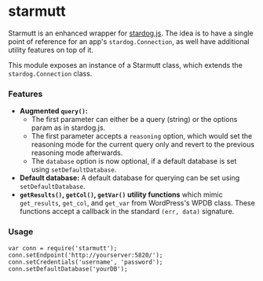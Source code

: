 # starmutt

Starmutt is an enhanced wrapper for [stardog.js](http://github.com/clarkparsia/stardog.js). The idea is to have a single point of reference for an app's `stardog.Connection`, as well have additional utility features on top of it.

This module exposes an instance of a Starmutt class, which extends the `stardog.Connection` class.

### Features

* **Augmented `query()`:**
  * The first parameter can either be a query (string) or the options param as in stardog.js.
  * The first parameter accepts a `reasoning` option, which would set the reasoning mode for the current query only and revert to the previous reasoning mode afterwards.
  * The `database` option is now optional, if a default database is set using `setDefaultDatabase`.
* **Default database:** A default database for querying can be set using `setDefaultDatabase`.
* **`getResults()`, `getCol()`, `getVar()` utility functions** which mimic `get_results`, `get_col`, and `get_var` from WordPress's WPDB class. These functions accept a callback in the standard `(err, data)` signature.

### Usage

	var conn = require('starmutt');
	conn.setEndpoint('http://yourserver:5820/');
	conn.setCredentials('username', 'password');
	conn.setDefaultDatabase('yourDB');